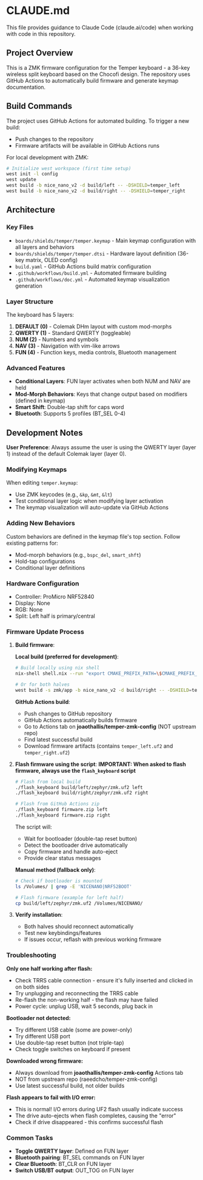 # CLAUDE.md

This file provides guidance to Claude Code (claude.ai/code) when working with code in this repository.

## Project Overview

This is a ZMK firmware configuration for the Temper keyboard - a 36-key wireless split keyboard based on the Chocofi design. The repository uses GitHub Actions to automatically build firmware and generate keymap documentation.

## Build Commands

The project uses GitHub Actions for automated building. To trigger a new build:
- Push changes to the repository
- Firmware artifacts will be available in GitHub Actions runs

For local development with ZMK:
```bash
# Initialize west workspace (first time setup)
west init -l config
west update
west build -b nice_nano_v2 -d build/left -- -DSHIELD=temper_left
west build -b nice_nano_v2 -d build/right -- -DSHIELD=temper_right
```

## Architecture

### Key Files
- `boards/shields/temper/temper.keymap` - Main keymap configuration with all layers and behaviors
- `boards/shields/temper/temper.dtsi` - Hardware layout definition (36-key matrix, OLED config)
- `build.yaml` - GitHub Actions build matrix configuration
- `.github/workflows/build.yml` - Automated firmware building
- `.github/workflows/doc.yml` - Automated keymap visualization generation

### Layer Structure
The keyboard has 5 layers:
1. **DEFAULT (0)** - Colemak DHm layout with custom mod-morphs
2. **QWERTY (1)** - Standard QWERTY (toggleable)
3. **NUM (2)** - Numbers and symbols
4. **NAV (3)** - Navigation with vim-like arrows
5. **FUN (4)** - Function keys, media controls, Bluetooth management

### Advanced Features
- **Conditional Layers**: FUN layer activates when both NUM and NAV are held
- **Mod-Morph Behaviors**: Keys that change output based on modifiers (defined in keymap)
- **Smart Shift**: Double-tap shift for caps word
- **Bluetooth**: Supports 5 profiles (BT_SEL 0-4)

## Development Notes

**User Preference**: Always assume the user is using the QWERTY layer (layer 1) instead of the default Colemak layer (layer 0).

### Modifying Keymaps
When editing `temper.keymap`:
- Use ZMK keycodes (e.g., `&kp`, `&mt`, `&lt`)
- Test conditional layer logic when modifying layer activation
- The keymap visualization will auto-update via GitHub Actions

### Adding New Behaviors
Custom behaviors are defined in the keymap file's top section. Follow existing patterns for:
- Mod-morph behaviors (e.g., `bspc_del`, `smart_shft`)
- Hold-tap configurations
- Conditional layer definitions

### Hardware Configuration
- Controller: ProMicro NRF52840
- Display: None
- RGB: None
- Split: Left half is primary/central

### Firmware Update Process
1. **Build firmware**:
   
   **Local build (preferred for development)**:
   ```bash
   # Build locally using nix shell
   nix-shell shell.nix --run "export CMAKE_PREFIX_PATH=\$CMAKE_PREFIX_PATH:$(pwd)/zephyr/share/zephyr-package/cmake && export ZEPHYR_TOOLCHAIN_VARIANT=gnuarmemb && export GNUARMEMB_TOOLCHAIN_PATH=/nix/store/.../gcc-arm-embedded-... && export CC=.../bin/arm-none-eabi-gcc && west build -s zmk/app -b nice_nano_v2 -d build/left -- -DSHIELD=temper_left -DZMK_CONFIG=$(pwd)"
   
   # Or for both halves
   west build -s zmk/app -b nice_nano_v2 -d build/right -- -DSHIELD=temper_right -DZMK_CONFIG=$(pwd)
   ```
   
   **GitHub Actions build**:
   - Push changes to GitHub repository
   - GitHub Actions automatically builds firmware
   - Go to Actions tab on **joaothallis/temper-zmk-config** (NOT upstream repo)
   - Find latest successful build
   - Download firmware artifacts (contains `temper_left.uf2` and `temper_right.uf2`)

2. **Flash firmware using the script**:
   **IMPORTANT: When asked to flash firmware, always use the `flash_keyboard` script**
   
   ```bash
   # Flash from local build
   ./flash_keyboard build/left/zephyr/zmk.uf2 left
   ./flash_keyboard build/right/zephyr/zmk.uf2 right
   
   # Flash from GitHub Actions zip
   ./flash_keyboard firmware.zip left
   ./flash_keyboard firmware.zip right
   ```
   
   The script will:
   - Wait for bootloader (double-tap reset button)
   - Detect the bootloader drive automatically
   - Copy firmware and handle auto-eject
   - Provide clear status messages
   
   **Manual method (fallback only)**:
   ```bash
   # Check if bootloader is mounted
   ls /Volumes/ | grep -E 'NICENANO|NRF52BOOT'
   
   # Flash firmware (example for left half)
   cp build/left/zephyr/zmk.uf2 /Volumes/NICENANO/
   ```

3. **Verify installation**:
   - Both halves should reconnect automatically
   - Test new keybindings/features
   - If issues occur, reflash with previous working firmware

### Troubleshooting

**Only one half working after flash:**
- Check TRRS cable connection - ensure it's fully inserted and clicked in on both sides
- Try unplugging and reconnecting the TRRS cable
- Re-flash the non-working half - the flash may have failed
- Power cycle: unplug USB, wait 5 seconds, plug back in

**Bootloader not detected:**
- Try different USB cable (some are power-only)
- Try different USB port
- Use double-tap reset button (not triple-tap)
- Check toggle switches on keyboard if present

**Downloaded wrong firmware:**
- Always download from **joaothallis/temper-zmk-config** Actions tab
- NOT from upstream repo (raeedcho/temper-zmk-config)
- Use latest successful build, not older builds

**Flash appears to fail with I/O error:**
- This is normal! I/O errors during UF2 flash usually indicate success
- The drive auto-ejects when flash completes, causing the "error"
- Check if drive disappeared - this confirms successful flash

### Common Tasks
- **Toggle QWERTY layer**: Defined on FUN layer
- **Bluetooth pairing**: BT_SEL commands on FUN layer
- **Clear Bluetooth**: BT_CLR on FUN layer
- **Switch USB/BT output**: OUT_TOG on FUN layer
